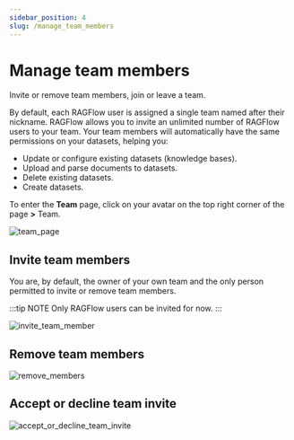 ```yaml
---
sidebar_position: 4
slug: /manage_team_members
---
```


# Manage team members

Invite or remove team members, join or leave a team.

By default, each RAGFlow user is assigned a single team named after their nickname. RAGFlow allows you to invite an unlimited number of RAGFlow users to your team. Your team members will automatically have the same permissions on your datasets, helping you:

- Update or configure existing datasets (knowledge bases).
- Upload and parse documents to datasets.
- Delete existing datasets.
- Create datasets.

To enter the **Team** page, click on your avatar on the top right corner of the page **>** Team.

![team_page](https://github.com/user-attachments/assets/f73862f8-ce1b-4287-a2bb-e8d6237f7fd2)

## Invite team members

You are, by default, the owner of your own team and the only person permitted to invite or remove team members.

:::tip NOTE
Only RAGFlow users can be invited for now.
:::

![invite_team_member](https://github.com/user-attachments/assets/75e19d53-3a00-480e-8b16-fe00c23c4486)

## Remove team members

![remove_members](https://github.com/user-attachments/assets/5c1a6ab5-8862-47a0-ad09-77fe88866508)

## Accept or decline team invite

![accept_or_decline_team_invite](https://github.com/user-attachments/assets/6a2cb61f-03d5-4423-9ed1-71df97ff4114)
